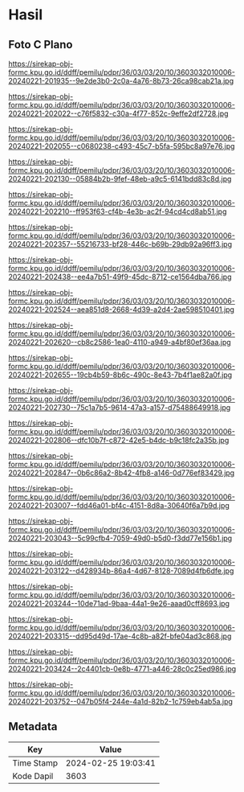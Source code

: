 # Hasil

## Foto C Plano

https://sirekap-obj-formc.kpu.go.id/ddff/pemilu/pdpr/36/03/03/20/10/3603032010006-20240221-201935--9e2de3b0-2c0a-4a76-8b73-26ca98cab21a.jpg

https://sirekap-obj-formc.kpu.go.id/ddff/pemilu/pdpr/36/03/03/20/10/3603032010006-20240221-202022--c76f5832-c30a-4f77-852c-9effe2df2728.jpg

https://sirekap-obj-formc.kpu.go.id/ddff/pemilu/pdpr/36/03/03/20/10/3603032010006-20240221-202055--c0680238-c493-45c7-b5fa-595bc8a97e76.jpg

https://sirekap-obj-formc.kpu.go.id/ddff/pemilu/pdpr/36/03/03/20/10/3603032010006-20240221-202130--05884b2b-9fef-48eb-a9c5-6141bdd83c8d.jpg

https://sirekap-obj-formc.kpu.go.id/ddff/pemilu/pdpr/36/03/03/20/10/3603032010006-20240221-202210--ff953f63-cf4b-4e3b-ac2f-94cd4cd8ab51.jpg

https://sirekap-obj-formc.kpu.go.id/ddff/pemilu/pdpr/36/03/03/20/10/3603032010006-20240221-202357--55216733-bf28-446c-b69b-29db92a96ff3.jpg

https://sirekap-obj-formc.kpu.go.id/ddff/pemilu/pdpr/36/03/03/20/10/3603032010006-20240221-202438--ee4a7b51-49f9-45dc-8712-ce1564dba766.jpg

https://sirekap-obj-formc.kpu.go.id/ddff/pemilu/pdpr/36/03/03/20/10/3603032010006-20240221-202524--aea851d8-2668-4d39-a2d4-2ae598510401.jpg

https://sirekap-obj-formc.kpu.go.id/ddff/pemilu/pdpr/36/03/03/20/10/3603032010006-20240221-202620--cb8c2586-1ea0-4110-a949-a4bf80ef36aa.jpg

https://sirekap-obj-formc.kpu.go.id/ddff/pemilu/pdpr/36/03/03/20/10/3603032010006-20240221-202655--19cb4b59-8b6c-490c-8e43-7b4f1ae82a0f.jpg

https://sirekap-obj-formc.kpu.go.id/ddff/pemilu/pdpr/36/03/03/20/10/3603032010006-20240221-202730--75c1a7b5-9614-47a3-a157-d75488649918.jpg

https://sirekap-obj-formc.kpu.go.id/ddff/pemilu/pdpr/36/03/03/20/10/3603032010006-20240221-202806--dfc10b7f-c872-42e5-b4dc-b9c18fc2a35b.jpg

https://sirekap-obj-formc.kpu.go.id/ddff/pemilu/pdpr/36/03/03/20/10/3603032010006-20240221-202847--0b6c86a2-8b42-4fb8-a146-0d776ef83429.jpg

https://sirekap-obj-formc.kpu.go.id/ddff/pemilu/pdpr/36/03/03/20/10/3603032010006-20240221-203007--fdd46a01-bf4c-4151-8d8a-30640f6a7b9d.jpg

https://sirekap-obj-formc.kpu.go.id/ddff/pemilu/pdpr/36/03/03/20/10/3603032010006-20240221-203043--5c99cfb4-7059-49d0-b5d0-f3dd77e156b1.jpg

https://sirekap-obj-formc.kpu.go.id/ddff/pemilu/pdpr/36/03/03/20/10/3603032010006-20240221-203122--d428934b-86a4-4d67-8128-7089d4fb6dfe.jpg

https://sirekap-obj-formc.kpu.go.id/ddff/pemilu/pdpr/36/03/03/20/10/3603032010006-20240221-203244--10de71ad-9baa-44a1-9e26-aaad0cff8693.jpg

https://sirekap-obj-formc.kpu.go.id/ddff/pemilu/pdpr/36/03/03/20/10/3603032010006-20240221-203315--dd95d49d-17ae-4c8b-a82f-bfe04ad3c868.jpg

https://sirekap-obj-formc.kpu.go.id/ddff/pemilu/pdpr/36/03/03/20/10/3603032010006-20240221-203424--2c4401cb-0e8b-4771-a446-28c0c25ed986.jpg

https://sirekap-obj-formc.kpu.go.id/ddff/pemilu/pdpr/36/03/03/20/10/3603032010006-20240221-203752--047b05f4-244e-4a1d-82b2-1c759eb4ab5a.jpg


## Metadata

| Key        | Value               |
| ---------- | ------------------- |
| Time Stamp | 2024-02-25 19:03:41 |
| Kode Dapil | 3603                |



